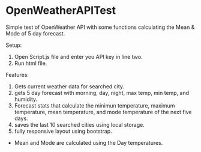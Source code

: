 # OpenWeatherAPITest
Simple test of OpenWeather API with some functions calculating the Mean &amp; Mode of 5 day forecast.

Setup:

1. Open Script.js file and enter you API key in line two.
2. Run html file.


Features: 
  1. Gets current weather data for searched city.
  2. gets 5 day forecast with morning, day, night, max temp, min temp, and humidity.
  3. Forecast stats that calculate the minimun temperature, maximum temperature, mean temperature, and mode temperature of the next five days.
  4. saves the last 10 searched cities using local storage.
  5. fully responsive layout using bootstrap.

- Mean and Mode are calculated using the Day temperatures.
